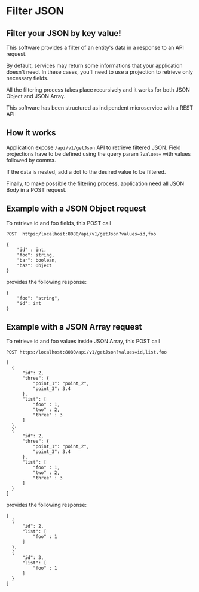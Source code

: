 # Filter JSON

## Filter your JSON by key value!

This software provides a filter of an entity's data in a response to an API request.

By default, services may return some informations that your application doesn't need. In these cases, you'll need to use a projection to retrieve only necessary fields.

All the filtering process takes place recursively and it works for both JSON Object and JSON Array.

This software has been structured as indipendent microservice with a REST API

## How it works

Application expose `/api/v1/getJson` API to retrieve filtered JSON. Field projections have to be defined using the query param `?values=` with values followed by comma. 

If the data is nested, add a dot to the desired value to be filtered. 

Finally, to make possible the filtering process, application need all JSON Body in a POST request.

## Example with a JSON Object request

To retrieve id and foo fields, this POST call

`POST  https:/localhost:8080/api/v1/getJson?values=id,foo`

```
{
    "id" : int,      
    "foo": string,   
    "bar": boolean,
    "baz": Object
}
```

provides the following response:

```
{
    "foo": "string",
    "id": int
}
```

## Example with a JSON Array request

To retrieve id and foo values inside JSON Array, this POST call

`POST https:/localhost:8080/api/v1/getJson?values=id,list.foo`
```
[
  {
      "id": 2,
      "three": {
          "point_1": "point_2",
          "point_3": 3.4
      },
      "list": [
          "foo" : 1,
          "two" : 2,
          "three" : 3 
      ]
  },
  {
      "id": 2,
      "three": {
          "point_1": "point_2",
          "point_3": 3.4
      },
      "list": [
          "foo" : 1,
          "two" : 2,
          "three" : 3 
      ]
  }
]
```

provides the following response:

```
[
  {
      "id": 2,
      "list": [
          "foo" : 1
      ]
  },
  {
      "id": 3,
      "list": [
          "foo" : 1
      ]
  }
]
```
